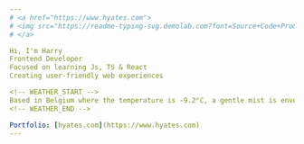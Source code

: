 ```yaml
---
# <a href="https://www.hyates.com">
# <img src="https://readme-typing-svg.demolab.com?font=Source+Code+Pro&size=16&duration=800&color=66b2ff&secondary_color=ffae00&multiline=true&repeat=false&random=false&width=435&height=110&lines=Hi%2C+I'm+Harry;Frontend+Developer;Focused+on+learning+JS%2C+TS+%26+React;Creating+user-friendly+web+experiences;Portfolio%3A+hyates.com" alt="Typing SVG" />
# </a>

Hi, I'm Harry  
Frontend Developer  
Focused on learning Js, TS & React  
Creating user-friendly web experiences  

<!-- WEATHER_START -->  
Based in Belgium where the temperature is -9.2°C, a gentle mist is enveloping the surroundings, creating a serene atmosphere.  
<!-- WEATHER_END -->  

Portfolio: [hyates.com](https://www.hyates.com)
---
```

